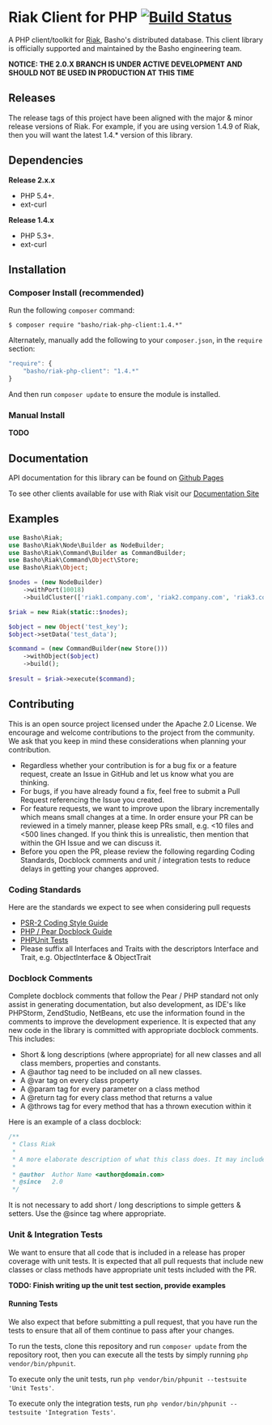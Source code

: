 # Riak Client for PHP [![Build Status](https://secure.travis-ci.org/basho/riak-php-client.png?branch=master)](http://travis-ci.org/basho/riak-php-client)

A PHP client/toolkit for [Riak](http://basho.com/riak/), Basho's distributed database. This client library is officially supported and
maintained by the Basho engineering team.

**NOTICE: THE 2.0.X BRANCH IS UNDER ACTIVE DEVELOPMENT AND SHOULD NOT BE USED IN PRODUCTION AT THIS TIME**

## Releases

The release tags of this project have been aligned with the major & minor release versions of Riak. For example, if you
are using version 1.4.9 of Riak, then you will want the latest 1.4.* version of this library.

## Dependencies

**Release 2.x.x**
* PHP 5.4+.
* ext-curl

**Release 1.4.x**
* PHP 5.3+.
* ext-curl


## Installation

### Composer Install (recommended)

Run the following `composer` command:

```console
$ composer require "basho/riak-php-client:1.4.*"
```

Alternately, manually add the following to your `composer.json`, in the `require` section:

```javascript
"require": {
    "basho/riak-php-client": "1.4.*"
}
```

And then run `composer update` to ensure the module is installed.

### Manual Install

**TODO**

## Documentation
API documentation for this library can be found on [Github Pages](http://basho.github.com/riak-php-client)

To see other clients available for use with Riak visit our
[Documentation Site](http://docs.basho.com/riak/latest/dev/using/libraries)

## Examples

```php
use Basho\Riak;
use Basho\Riak\Node\Builder as NodeBuilder;
use Basho\Riak\Command\Builder as CommandBuilder;
use Basho\Riak\Command\Object\Store;
use Basho\Riak\Object;

$nodes = (new NodeBuilder)
    ->withPort(10018)
    ->buildCluster(['riak1.company.com', 'riak2.company.com', 'riak3.company.com',]);

$riak = new Riak(static::$nodes);

$object = new Object('test_key');
$object->setData('test_data');

$command = (new CommandBuilder(new Store()))
    ->withObject($object)
    ->build();
    
$result = $riak->execute($command);
```

## Contributing

This is an open source project licensed under the Apache 2.0 License. We encourage and welcome contributions to the
project from the community. We ask that you keep in mind these considerations when planning your contribution.

* Regardless whether your contribution is for a bug fix or a feature request, create an Issue in GitHub and let us know
what you are thinking.
* For bugs, if you have already found a fix, feel free to submit a Pull Request referencing the Issue you created.
* For feature requests, we want to improve upon the library incrementally which means small changes at a time. In order
ensure your PR can be reviewed in a timely manner, please keep PRs small, e.g. <10 files and <500 lines changed. If you
think this is unrealistic, then mention that within the GH Issue and we can discuss it.
* Before you open the PR, please review the following regarding Coding Standards, Docblock comments and 
unit / integration tests to reduce delays in getting your changes approved.

### Coding Standards

Here are the standards we expect to see when considering pull requests

* [PSR-2 Coding Style Guide](https://github.com/php-fig/fig-standards/blob/master/accepted/PSR-2-coding-style-guide.md)
* [PHP / Pear Docblock Guide](http://pear.php.net/manual/en/standards.sample.php)
* [PHPUnit Tests](https://phpunit.de/manual/current/en/phpunit-book.html)
* Please suffix all Interfaces and Traits with the descriptors Interface and Trait, e.g. ObjectInterface & ObjectTrait

### Docblock Comments

Complete docblock comments that follow the Pear / PHP standard not only assist in generating documentation, but also 
development, as IDE's like PHPStorm, ZendStudio, NetBeans, etc use the information found in the comments to improve the
development experience. It is expected that any new code in the library is committed with appropriate docblock comments.
This includes:

* Short & long descriptions (where appropriate) for all new classes and all class members, properties and constants.
* A @author tag need to be included on all new classes.
* A @var tag on every class property
* A @param tag for every parameter on a class method
* A @return tag for every class method that returns a value
* A @throws tag for every method that has a thrown execution within it 

Here is an example of a class docblock:
```php
/**
 * Class Riak
 *
 * A more elaborate description of what this class does. It may include warnings, limitations or examples.
 *
 * @author  Author Name <author@domain.com>
 * @since   2.0
 */
```

It is not necessary to add short / long descriptions to simple getters & setters. Use the @since tag where appropriate.

### Unit & Integration Tests

We want to ensure that all code that is included in a release has proper coverage with unit tests. It is expected that
all pull requests that include new classes or class methods have appropriate unit tests included with the PR.

**TODO: Finish writing up the unit test section, provide examples**

#### Running Tests

We also expect that before submitting a pull request, that you have run the tests to ensure that all of them
continue to pass after your changes.

To run the tests, clone this repository and run `composer update` from the repository root, then you can execute all the tests by simply running
`php vendor/bin/phpunit`.

To execute only the unit tests, run `php vendor/bin/phpunit --testsuite 'Unit Tests'`.

To execute only the integration tests, run `php vendor/bin/phpunit --testsuite 'Integration Tests'`.
